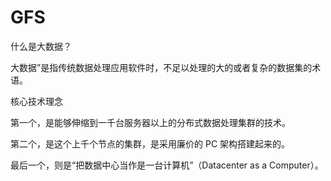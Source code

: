# GFS

什么是大数据？

大数据”是指传统数据处理应用软件时，不足以处理的大的或者复杂的数据集的术语。

核心技术理念

第一个，是能够伸缩到一千台服务器以上的分布式数据处理集群的技术。

第二个，是这个上千个节点的集群，是采用廉价的 PC 架构搭建起来的。

最后一个，则是“把数据中心当作是一台计算机”（Datacenter as a Computer）。

